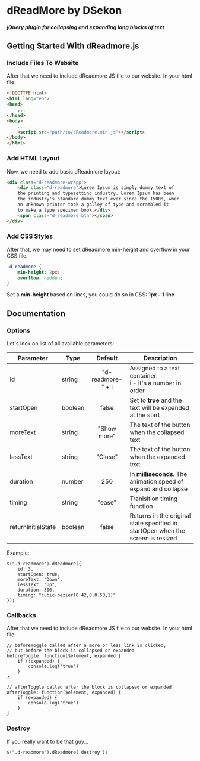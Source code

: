 # dReadMore by DSekon
##### jQuery plugin for collapsing and expanding long blocks of text
## Getting Started With dReadmore.js
### Include Files To Website

After that we need to include dReadmore JS file to our website. In your html file:
```html
<!DOCTYPE html>
<html lang="en">
<head>
    ...
</head>
<body>
    ...
    <script src="path/to/dReadmore.min.js"></script>
</body>
</html>
```
### Add HTML Layout
Now, we need to add basic dReadmore layout:
```html
<div class="d-readmore-wrapp">
    <div class="d-readmore">Lorem Ipsum is simply dummy text of
    the printing and typesetting industry. Lorem Ipsum has been
    the industry's standard dummy text ever since the 1500s, when
    an unknown printer took a galley of type and scrambled it
    to make a type specimen book.</div>
    <span class="d-readmore_btn"></span>
</div>
```

### Add CSS Styles
After that, we may need to set dReadmore min-height and overflow in your CSS file:
```css
.d-readmore {
    min-height: 2px;
    overflow: hidden;
}
```
Set a **min-height** based on lines, you could do so in CSS: **1px - 1 line**
## Documentation
### Options
Let's look on list of all available parameters:

| Parameter | Type | Default | Description |
| ------------- | ------------- | :-------------: | ------------- |
| id | string | "d-readmore-" + i | Assigned to a text container.<br />i - it's a number in order |
| startOpen | boolean | false | Set to <b>true</b> and the text will be expanded at the start |
| moreText | string | "Show more" | The text of the button when the collapsed text |
| lessText | string | "Close" | The text of the button when the expanded text |
| duration | number | 250 | In <b>milliseconds</b>. The animation speed of expand and collapse |
| timing | string | "ease" | Tranisition timing function |
| returnInitialState | boolean | false | Returns in the original state specified in startOpen when the screen is resized |

Example:

    $(".d-readmore").dReadmore({
        id: 3,
        startOpen: true,
        moreText: "Down",
        lessText: "Up",
        duration: 300,
        timing: "cubic-bezier(0.42,0,0.58,1)"
    });

### Callbacks
After that we need to include dReadmore JS file to our website. In your html file:

    // beforeToggle called after a more or less link is clicked, 
    // but before the block is collapsed or expanded
    beforeToggle: function($element, expanded {
        if (!expanded) {
            console.log("true")
        }
    }
    
    // afterToggle called after the block is collapsed or expanded
    afterToggle: function($element, expanded) {
        if (expanded) {
            console.log("true")
        }
    }
### Destroy
If you really want to be that guy...

    $(".d-readmore").dReadmore('destroy');
